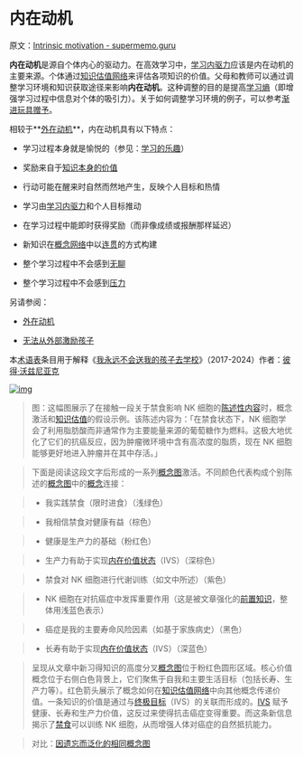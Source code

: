 # 内在动机

原文：[Intrinsic motivation - supermemo.guru](https://supermemo.guru/wiki/Intrinsic_motivation)

**内在动机**是源自个体内心的驱动力。在高效学习中，[学习内驱力](https://supermemo.guru/wiki/Learn_drive)应该是内在动机的主要来源。个体通过[知识估值网络](https://supermemo.guru/wiki/Knowledge_valuation_network)来评估各项知识的价值。父母和教师可以通过调整学习环境和知识获取途径来影响**内在动机**。这种调整的目的是提高[学习熵](https://supermemo.guru/wiki/Learntropy)（即增强学习过程中信息对个体的吸引力）。关于如何调整学习环境的例子，可以参考[渐进玩具赠予](https://supermemo.guru/wiki/Incremental_toy_giving)。

相较于**[外在动机](https://supermemo.guru/wiki/Extrinsic_motivation)**，内在动机具有以下特点：

- 学习过程本身就是愉悦的（参见：[学习的乐趣](https://supermemo.guru/wiki/Pleasure_of_learning)）

- 奖励来自于[知识本身的价值](https://supermemo.guru/wiki/Knowledge_valuation)

- 行动可能在醒来时自然而然地产生，反映个人目标和热情

- 学习由[学习内驱力](https://supermemo.guru/wiki/Learn_drive)和个人目标推动

- 在学习过程中能即时获得奖励（而非像成绩或报酬那样延迟）

- 新知识在[概念网络](https://supermemo.guru/wiki/Concept_network)中以[连贯](https://supermemo.guru/wiki/Coherence)的方式构建

- 整个学习过程中不会感到[无聊](https://supermemo.guru/wiki/Boredom)

- 整个学习过程中不会感到[压力](https://supermemo.guru/wiki/Stress)

另请参阅：

- [外在动机](https://supermemo.guru/wiki/Extrinsic_motivation)

- [无法从外部激励孩子](https://supermemo.guru/wiki/Children_cannot_be_motivated_extrinsically)

本[术语表](https://supermemo.guru/wiki/Glossary)条目用于解释《[我永远不会送我的孩子去学校](https://supermemo.guru/wiki/Problem_of_Schooling)》（2017-2024）作者：[彼得·沃兹尼亚克](https://supermemo.guru/wiki/Piotr_Wozniak)

[![img](https://supermemo.guru/images/thumb/9/90/Concept_activation_and_valuation_during_learning_%28fasting_vs_cancer%29.png/800px-Concept_activation_and_valuation_during_learning_%28fasting_vs_cancer%29.png)](https://supermemo.guru/wiki/File:Concept_activation_and_valuation_during_learning_(fasting_vs_cancer).png)

> 图：这幅图展示了在接触一段关于禁食影响 NK 细胞的[陈述性内容](https://supermemo.guru/wiki/Declarative_learning)时，概念激活和[知识估值](https://supermemo.guru/wiki/Knowledge_valuation)的假设示例。该陈述内容为：「在禁食状态下，NK 细胞学会了利用脂肪酸而非通常作为主要能量来源的葡萄糖作为燃料。这极大地优化了它们的抗癌反应，因为肿瘤微环境中含有高浓度的脂质，现在 NK 细胞能够更好地进入肿瘤并在其中存活。」

>

> 下面是阅读这段文字后形成的一系列[概念图](https://supermemo.guru/wiki/Concept_map)激活。不同颜色代表构成个别陈述的[概念图](https://supermemo.guru/wiki/Concept_map)中的[概念](https://supermemo.guru/wiki/Concept)连接：

>

> - 我实践禁食（限时进食）（浅绿色）

> - 我相信禁食对健康有益（棕色）

> - 健康是生产力的基础（粉红色）

> - 生产力有助于实现[内在价值状态](https://supermemo.guru/wiki/IVS)（IVS）（深棕色）

> - 禁食对 NK 细胞进行代谢训练（如文中所述）（紫色）

> - NK 细胞在对抗癌症中发挥重要作用（这是被文章强化的[前置知识](https://supermemo.guru/wiki/Prior_knowledge)，整体用浅蓝色表示）

> - 癌症是我的主要寿命风险因素（如基于家族病史）（黑色）

> - 长寿有助于实现[内在价值状态](https://supermemo.guru/wiki/IVS)（IVS）（深蓝色）

>

> 呈现从文章中新习得知识的高度分叉[概念图](https://supermemo.guru/wiki/Concept_map)位于粉红色圆形区域。核心价值概念位于右侧白色背景上，它们聚焦于自我和主要生活目标（包括长寿、生产力等）。红色箭头展示了概念如何在[知识估值网络](https://supermemo.guru/wiki/Knowledge_valuation_network)中向其他概念传递价值。一条知识的价值是通过与[终极目标](https://supermemo.guru/wiki/Intrinsically_valuable_state)（IVS）的关联而形成的。[IVS](https://supermemo.guru/wiki/IVS) 赋予健康、长寿和生产力价值，这反过来使得抗击癌症变得重要。而这条新信息揭示了[禁食](https://supermemo.guru/wiki/Optimum_diet)可以训练 NK 细胞，从而增强人体对癌症的自然抵抗能力。

>

> 对比：[因遗忘而泛化的相同概念图](https://supermemo.guru/wiki/File:Generalization_of_concept_maps_consolidated_while_learning.png)
